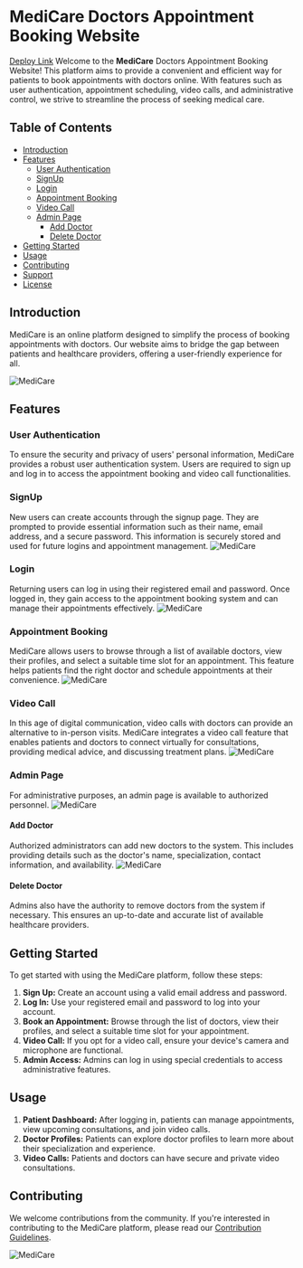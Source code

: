 # MediCare Doctors Appointment Booking Website
[Deploy Link](https://teal-board-7169-ankit-doc-web.vercel.app/)
Welcome to the **MediCare** Doctors Appointment Booking Website! This platform aims to provide a convenient and efficient way for patients to book appointments with doctors online. With features such as user authentication, appointment scheduling, video calls, and administrative control, we strive to streamline the process of seeking medical care.



## Table of Contents

- [Introduction](#introduction)
- [Features](#features)
  - [User Authentication](#user-authentication)
  - [SignUp](#signup)
  - [Login](#login)
  - [Appointment Booking](#appointment-booking)
  - [Video Call](#video-call)
  - [Admin Page](#admin-page)
    - [Add Doctor](#add-doctor)
    - [Delete Doctor](#delete-doctor)
- [Getting Started](#getting-started)
- [Usage](#usage)
- [Contributing](#contributing)
- [Support](#support)
- [License](#license)

## Introduction

MediCare is an online platform designed to simplify the process of booking appointments with doctors. Our website aims to bridge the gap between patients and healthcare providers, offering a user-friendly experience for all.

![MediCare](https://i.ibb.co/9Z9H2n5/doctor-Img.png)

## Features

### User Authentication

To ensure the security and privacy of users' personal information, MediCare provides a robust user authentication system. Users are required to sign up and log in to access the appointment booking and video call functionalities.

### SignUp

New users can create accounts through the signup page. They are prompted to provide essential information such as their name, email address, and a secure password. This information is securely stored and used for future logins and appointment management.
![MediCare](https://imgtr.ee/images/2023/08/28/9bbdf832e129b833ab6229ea991219c0.png)
### Login

Returning users can log in using their registered email and password. Once logged in, they gain access to the appointment booking system and can manage their appointments effectively.
![MediCare](https://imgtr.ee/images/2023/08/28/9bc277a5873fc1fdb534e2e174678250.png)
### Appointment Booking

MediCare allows users to browse through a list of available doctors, view their profiles, and select a suitable time slot for an appointment. This feature helps patients find the right doctor and schedule appointments at their convenience.
![MediCare](https://imgtr.ee/images/2023/08/28/c91e40c7372c3e717c2abce4dcf2dd3c.png)
### Video Call

In this age of digital communication, video calls with doctors can provide an alternative to in-person visits. MediCare integrates a video call feature that enables patients and doctors to connect virtually for consultations, providing medical advice, and discussing treatment plans.
![MediCare](https://imgtr.ee/images/2023/08/28/456b9e2763d796f56684fb332f3c339c.png)
### Admin Page

For administrative purposes, an admin page is available to authorized personnel.
![MediCare](https://imgtr.ee/images/2023/08/28/6e4fe1521235b79354dfa7144cdeae23.png)
#### Add Doctor

Authorized administrators can add new doctors to the system. This includes providing details such as the doctor's name, specialization, contact information, and availability.
![MediCare](https://imgtr.ee/images/2023/08/28/5ad47f6109ef5ee52868438c9f6dc1fe.png)
#### Delete Doctor

Admins also have the authority to remove doctors from the system if necessary. This ensures an up-to-date and accurate list of available healthcare providers.

## Getting Started

To get started with using the MediCare platform, follow these steps:

1. **Sign Up:** Create an account using a valid email address and password.
2. **Log In:** Use your registered email and password to log into your account.
3. **Book an Appointment:** Browse through the list of doctors, view their profiles, and select a suitable time slot for your appointment.
4. **Video Call:** If you opt for a video call, ensure your device's camera and microphone are functional.
5. **Admin Access:** Admins can log in using special credentials to access administrative features.

## Usage

1. **Patient Dashboard:** After logging in, patients can manage appointments, view upcoming consultations, and join video calls.
2. **Doctor Profiles:** Patients can explore doctor profiles to learn more about their specialization and experience.
3. **Video Calls:** Patients and doctors can have secure and private video consultations.

## Contributing

We welcome contributions from the community. If you're interested in contributing to the MediCare platform, please read our [Contribution Guidelines](CONTRIBUTING.md).

![MediCare](https://imgtr.ee/images/2023/08/28/c91e40c7372c3e717c2abce4dcf2dd3c.png)



